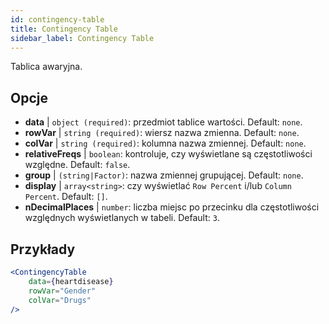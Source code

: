 ```yaml
---
id: contingency-table
title: Contingency Table
sidebar_label: Contingency Table
---
```


Tablica awaryjna.

## Opcje

* __data__ | `object (required)`: przedmiot tablice wartości. Default: `none`.
* __rowVar__ | `string (required)`: wiersz nazwa zmienna. Default: `none`.
* __colVar__ | `string (required)`: kolumna nazwa zmiennej. Default: `none`.
* __relativeFreqs__ | `boolean`: kontroluje, czy wyświetlane są częstotliwości względne. Default: `false`.
* __group__ | `(string|Factor)`: nazwa zmiennej grupującej. Default: `none`.
* __display__ | `array<string>`: czy wyświetlać `Row Percent` i/lub `Column Percent`. Default: `[]`.
* __nDecimalPlaces__ | `number`: liczba miejsc po przecinku dla częstotliwości względnych wyświetlanych w tabeli. Default: `3`.


## Przykłady

```jsx live
<ContingencyTable
    data={heartdisease} 
    rowVar="Gender"
    colVar="Drugs"
/>
```
